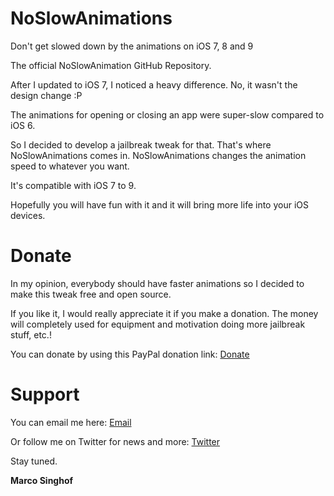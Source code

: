 NoSlowAnimations
================
Don't get slowed down by the animations on iOS 7, 8 and 9

The official NoSlowAnimation GitHub Repository.

After I updated to iOS 7, I noticed a heavy difference. No, it wasn't the design change :P

The animations for opening or closing an app were super-slow compared to iOS 6.

So I decided to develop a jailbreak tweak for that. That's where NoSlowAnimations comes in. NoSlowAnimations changes the animation speed to whatever you want.

It's compatible with iOS 7 to 9.

Hopefully you will have fun with it and it will bring more life into your iOS devices.

Donate
======
In my opinion, everybody should have faster animations so I decided to make this tweak free and open source.

If you like it, I would really appreciate it if you make a donation. The money will completely used for equipment and motivation doing more jailbreak stuff, etc.!

You can donate by using this PayPal donation link: [Donate](https://www.paypal.com/cgi-bin/webscr?cmd=_s-xclick&hosted_button_id=WPFPPMW6X9LH8)

Support
=======
You can email me here: [Email](mailto:singhofmarco@gmail.com)

Or follow me on Twitter for news and more: [Twitter](https://twitter.com/marcosinghof)

Stay tuned.

**Marco Singhof**